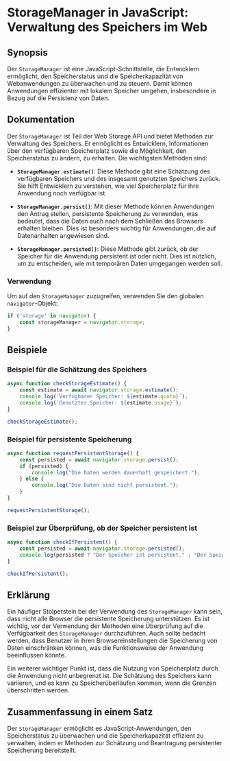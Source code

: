 <!--
Meta Description: # StorageManager in JavaScript: Verwaltung des Speichers im Web ## Synopsis Der `StorageManager` ist eine JavaScript-Schnittstelle, die Entwicklern er...
Meta Keywords: die, der, ist, storagemanager, des
-->

# StorageManager in JavaScript: Verwaltung des Speichers im Web

## Synopsis
Der `StorageManager` ist eine JavaScript-Schnittstelle, die Entwicklern ermöglicht, den Speicherstatus und die Speicherkapazität von Webanwendungen zu überwachen und zu steuern. Damit können Anwendungen effizienter mit lokalem Speicher umgehen, insbesondere in Bezug auf die Persistenz von Daten.

## Dokumentation
Der `StorageManager` ist Teil der Web Storage API und bietet Methoden zur Verwaltung des Speichers. Er ermöglicht es Entwicklern, Informationen über den verfügbaren Speicherplatz sowie die Möglichkeit, den Speicherstatus zu ändern, zu erhalten. Die wichtigsten Methoden sind:

- **`StorageManager.estimate()`**: Diese Methode gibt eine Schätzung des verfügbaren Speichers und des insgesamt genutzten Speichers zurück. Sie hilft Entwicklern zu verstehen, wie viel Speicherplatz für ihre Anwendung noch verfügbar ist.

- **`StorageManager.persist()`**: Mit dieser Methode können Anwendungen den Antrag stellen, persistente Speicherung zu verwenden, was bedeutet, dass die Daten auch nach dem Schließen des Browsers erhalten bleiben. Dies ist besonders wichtig für Anwendungen, die auf Datenanhalten angewiesen sind.

- **`StorageManager.persisted()`**: Diese Methode gibt zurück, ob der Speicher für die Anwendung persistent ist oder nicht. Dies ist nützlich, um zu entscheiden, wie mit temporären Daten umgegangen werden soll.

### Verwendung
Um auf den `StorageManager` zuzugreifen, verwenden Sie den globalen `navigator`-Objekt:

```javascript
if ('storage' in navigator) {
    const storageManager = navigator.storage;
}
```

## Beispiele
### Beispiel für die Schätzung des Speichers

```javascript
async function checkStorageEstimate() {
    const estimate = await navigator.storage.estimate();
    console.log(`Verfügbarer Speicher: ${estimate.quota}`);
    console.log(`Genutzter Speicher: ${estimate.usage}`);
}

checkStorageEstimate();
```

### Beispiel für persistente Speicherung

```javascript
async function requestPersistentStorage() {
    const persisted = await navigator.storage.persist();
    if (persisted) {
        console.log("Die Daten werden dauerhaft gespeichert.");
    } else {
        console.log("Die Daten sind nicht persistent.");
    }
}

requestPersistentStorage();
```

### Beispiel zur Überprüfung, ob der Speicher persistent ist

```javascript
async function checkIfPersistent() {
    const persisted = await navigator.storage.persisted();
    console.log(persisted ? "Der Speicher ist persistent." : "Der Speicher ist nicht persistent.");
}

checkIfPersistent();
```

## Erklärung
Ein häufiger Stolperstein bei der Verwendung des `StorageManager` kann sein, dass nicht alle Browser die persistente Speicherung unterstützen. Es ist wichtig, vor der Verwendung der Methoden eine Überprüfung auf die Verfügbarkeit des `StorageManager` durchzuführen. Auch sollte bedacht werden, dass Benutzer in ihren Browsereinstellungen die Speicherung von Daten einschränken können, was die Funktionsweise der Anwendung beeinflussen könnte.

Ein weiterer wichtiger Punkt ist, dass die Nutzung von Speicherplatz durch die Anwendung nicht unbegrenzt ist. Die Schätzung des Speichers kann variieren, und es kann zu Speicherüberläufen kommen, wenn die Grenzen überschritten werden.

## Zusammenfassung in einem Satz
Der `StorageManager` ermöglicht es JavaScript-Anwendungen, den Speicherstatus zu überwachen und die Speicherkapazität effizient zu verwalten, indem er Methoden zur Schätzung und Beantragung persistenter Speicherung bereitstellt.